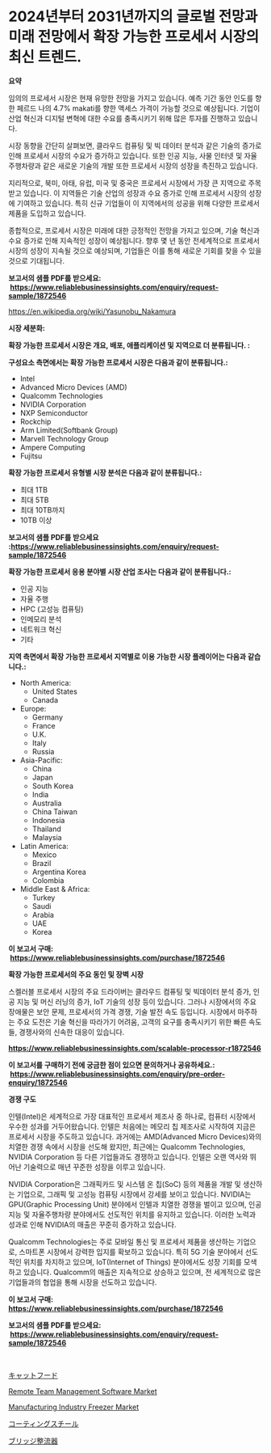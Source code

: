 <p><h1>2024년부터 2031년까지의 글로벌 전망과 미래 전망에서 확장 가능한 프로세서 시장의 최신 트렌드.</h1></p><p><strong>요약</strong></p>
<p><p>임의의 프로세서 시장은 현재 유망한 전망을 가지고 있습니다. 예측 기간 동안 인도를 향한 페르드 나의 4.7% makati를 향한 액세스 가격이 가능할 것으로 예상됩니다. 기업이 산업 혁신과 디지털 변혁에 대한 수요를 충족시키기 위해 많은 투자를 진행하고 있습니다.</p><p>시장 동향을 간단히 살펴보면, 클라우드 컴퓨팅 및 빅 데이터 분석과 같은 기술의 증가로 인해 프로세서 시장의 수요가 증가하고 있습니다. 또한 인공 지능, 사물 인터넷 및 자율 주행차량과 같은 새로운 기술의 개발 또한 프로세서 시장의 성장을 촉진하고 있습니다.</p><p>지리적으로, 북미, 아태, 유럽, 미국 및 중국은 프로세서 시장에서 가장 큰 지역으로 주목받고 있습니다. 이 지역들은 기술 산업의 성장과 수요 증가로 인해 프로세서 시장의 성장에 기여하고 있습니다. 특히 신규 기업들이 이 지역에서의 성공을 위해 다양한 프로세서 제품을 도입하고 있습니다.</p><p>종합적으로, 프로세서 시장은 미래에 대한 긍정적인 전망을 가지고 있으며, 기술 혁신과 수요 증가로 인해 지속적인 성장이 예상됩니다. 향후 몇 년 동안 전세계적으로 프로세서 시장의 성장이 지속될 것으로 예상되며, 기업들은 이를 통해 새로운 기회를 찾을 수 있을 것으로 기대됩니다.</p></p>
<p><strong>보고서의 샘플 PDF를 받으세요: &nbsp;<a href="https://www.reliablebusinessinsights.com/enquiry/request-sample/1872546">https://www.reliablebusinessinsights.com/enquiry/request-sample/1872546</a></strong></p>
<p><a href="https://en.wikipedia.org/wiki/Yasunobu_Nakamura">https://en.wikipedia.org/wiki/Yasunobu_Nakamura</a></p>
<p><strong>시장 세분화:</strong></p>
<p><strong> 확장 가능한 프로세서 시장은 개요, 배포, 애플리케이션 및 지역으로 더 분류됩니다. :</strong></p>
<p><strong>구성요소 측면에서는 확장 가능한 프로세서 시장은 다음과 같이 분류됩니다.:</strong></p>
<p><ul><li>Intel</li><li>Advanced Micro Devices (AMD)</li><li>Qualcomm Technologies</li><li>NVIDIA Corporation</li><li>NXP Semiconductor</li><li>Rockchip</li><li>Arm Limited(Softbank Group)</li><li>Marvell Technology Group</li><li>Ampere Computing</li><li>Fujitsu</li></ul></p>
<p><strong> 확장 가능한 프로세서 유형별 시장 분석은 다음과 같이 분류됩니다.:</strong></p>
<p><ul><li>최대 1TB</li><li>최대 5TB</li><li>최대 10TB까지</li><li>10TB 이상</li></ul></p>
<p><strong>보고서의 샘플 PDF를 받으세요 :<a href="https://www.reliablebusinessinsights.com/enquiry/request-sample/1872546">https://www.reliablebusinessinsights.com/enquiry/request-sample/1872546</a></strong></p>
<p><strong> 확장 가능한 프로세서 응용 분야별 시장 산업 조사는 다음과 같이 분류됩니다.:</strong></p>
<p><ul><li>인공 지능</li><li>자율 주행</li><li>HPC (고성능 컴퓨팅)</li><li>인메모리 분석</li><li>네트워크 혁신</li><li>기타</li></ul></p>
<p><strong>지역 측면에서 확장 가능한 프로세서 지역별로 이용 가능한 시장 플레이어는 다음과 같습니다.:</strong></p>
<p><ul>
    <li>
        North America:
        <ul>
            <li>United States</li>
            <li>Canada</li>
        </ul>
    </li>
    <li>
        Europe:
        <ul>
            <li>Germany</li>
            <li>France</li>
            <li>U.K.</li>
            <li>Italy</li>
            <li>Russia</li>
        </ul>
    </li>
    <li>
        Asia-Pacific:
        <ul>
            <li>China</li>
            <li>Japan</li>
            <li>South Korea</li>
            <li>India</li>
            <li>Australia</li>
            <li>China Taiwan</li>
            <li>Indonesia</li>
            <li>Thailand</li>
            <li>Malaysia</li>
        </ul>
    </li>
    <li>
        Latin America:
        <ul>
            <li>Mexico</li>
            <li>Brazil</li>
            <li>Argentina Korea</li>
            <li>Colombia</li>
        </ul>
    </li>
    <li>
        Middle East & Africa:
        <ul>
            <li>Turkey</li>
            <li>Saudi</li>
            <li>Arabia</li>
            <li>UAE</li>
            <li>Korea</li>
        </ul>
    </li>
    </ul></p>
<p><strong>이 보고서 구매: &nbsp;<a href="https://www.reliablebusinessinsights.com/purchase/1872546">https://www.reliablebusinessinsights.com/purchase/1872546</a></strong></p>
<p><strong>확장 가능한 프로세서의 주요 동인 및 장벽 시장</strong></p>
<p><p>스켈러블 프로세서 시장의 주요 드라이버는 클라우드 컴퓨팅 및 빅데이터 분석 증가, 인공 지능 및 머신 러닝의 증가, IoT 기술의 성장 등이 있습니다. 그러나 시장에서의 주요 장애물은 보안 문제, 프로세서의 가격 경쟁, 기술 발전 속도 등입니다. 시장에서 마주하는 주요 도전은 기술 혁신을 따라가기 어려움, 고객의 요구를 충족시키기 위한 빠른 속도들, 경쟁사와의 신속한 대응이 있습니다.</p></p>
<p><strong><a href="https://www.reliablebusinessinsights.com/scalable-processor-r1872546">https://www.reliablebusinessinsights.com/scalable-processor-r1872546</a></strong></p>
<p><strong>이 보고서를 구매하기 전에 궁금한 점이 있으면 문의하거나 공유하세요.: &nbsp;<a href="https://www.reliablebusinessinsights.com/enquiry/pre-order-enquiry/1872546">https://www.reliablebusinessinsights.com/enquiry/pre-order-enquiry/1872546</a></strong></p>
<p><strong>경쟁 구도</strong></p>
<p><p>인텔(Intel)은 세계적으로 가장 대표적인 프로세서 제조사 중 하나로, 컴퓨터 시장에서 우수한 성과를 거두어왔습니다. 인텔은 처음에는 메모리 칩 제조사로 시작하여 지금은 프로세서 시장을 주도하고 있습니다. 과거에는 AMD(Advanced Micro Devices)와의 치열한 경쟁 속에서 시장을 선도해 왔지만, 최근에는 Qualcomm Technologies, NVIDIA Corporation 등 다른 기업들과도 경쟁하고 있습니다. 인텔은 오랜 역사와 뛰어난 기술력으로 매년 꾸준한 성장을 이루고 있습니다.</p><p>NVIDIA Corporation은 그래픽카드 및 시스템 온 칩(SoC) 등의 제품을 개발 및 생산하는 기업으로, 그래픽 및 고성능 컴퓨팅 시장에서 강세를 보이고 있습니다. NVIDIA는 GPU(Graphic Processing Unit) 분야에서 인텔과 치열한 경쟁을 벌이고 있으며, 인공지능 및 자율주행차량 분야에서도 선도적인 위치를 유지하고 있습니다. 이러한 노력과 성과로 인해 NVIDIA의 매출은 꾸준히 증가하고 있습니다.</p><p>Qualcomm Technologies는 주로 모바일 통신 및 프로세서 제품을 생산하는 기업으로, 스마트폰 시장에서 강력한 입지를 확보하고 있습니다. 특히 5G 기술 분야에서 선도적인 위치를 차지하고 있으며, IoT(Internet of Things) 분야에서도 성장 기회를 모색하고 있습니다. Qualcomm의 매출은 지속적으로 상승하고 있으며, 전 세계적으로 많은 기업들과의 협업을 통해 시장을 선도하고 있습니다.</p></p>
<p><strong>이 보고서 구매: &nbsp; <a href="https://www.reliablebusinessinsights.com/purchase/1872546">https://www.reliablebusinessinsights.com/purchase/1872546</a></strong></p>
<p><strong>보고서의 샘플 PDF를 받으세요: &nbsp;<a href="https://www.reliablebusinessinsights.com/enquiry/request-sample/1872546">https://www.reliablebusinessinsights.com/enquiry/request-sample/1872546</a></strong><strong></strong></p>
<p>&nbsp;</p>
<p><p><a href="https://medium.com/@deontestanton2023/%E7%8C%AB%E3%81%AE%E9%A4%8C%E5%B8%82%E5%A0%B4%E3%81%AE%E4%BA%88%E6%B8%AC-2024%E5%B9%B4%E3%81%8B%E3%82%892031%E5%B9%B4%E3%81%BE%E3%81%A7%E3%81%AE%E3%82%B0%E3%83%AD%E3%83%BC%E3%83%90%E3%83%AB%E5%B8%82%E5%A0%B4%E5%8B%95%E5%90%91%E3%81%A8%E5%88%86%E6%9E%90%E3%81%AF104%E3%83%9A%E3%83%BC%E3%82%B8%E3%81%A7%E7%B6%B2%E7%BE%85%E3%81%95%E3%82%8C%E3%81%A6%E3%81%84%E3%81%BE%E3%81%99-11a5fd3b1736">キャットフード</a></p><p><a href="https://issuu.com/reportprime-2/docs/remote-team-management-software-market-size-2030.p">Remote Team Management Software Market</a></p><p><a href="https://medium.com/@donna.mitchell456598/global-manufacturing-industry-freezer-market-sector-types-applications-market-player-strategies-d2b8e4345990">Manufacturing Industry Freezer Market</a></p><p><a href="https://medium.com/@rylanaufman56456/%E3%82%B0%E3%83%AD%E3%83%BC%E3%83%90%E3%83%AB%E3%82%B3%E3%83%BC%E3%83%86%E3%83%83%E3%83%89%E3%82%B9%E3%83%81%E3%83%BC%E3%83%AB%E5%B8%82%E5%A0%B4%E3%81%AE%E8%A6%8F%E6%A8%A1%E3%81%A8%E5%B8%82%E5%A0%B4%E5%8B%95%E5%90%91%E5%88%86%E6%9E%90-%E5%9C%B0%E5%9F%9F%E5%88%A5%E3%81%AE%E5%B1%95%E6%9C%9B-%E7%AB%B6%E4%BA%89%E6%88%A6%E7%95%A5-2024%E5%B9%B4%E3%81%8B%E3%82%892031%E5%B9%B4%E3%81%BE%E3%81%A7%E3%81%AE%E4%BA%88%E6%B8%AC-8b6dcfc2b0ab">コーティングスチール</a></p><p><a href="https://github.com/roulaayoub-saad/Market-Research-Report-List-2/blob/main/58973133075.md">ブリッジ整流器</a></p></p>